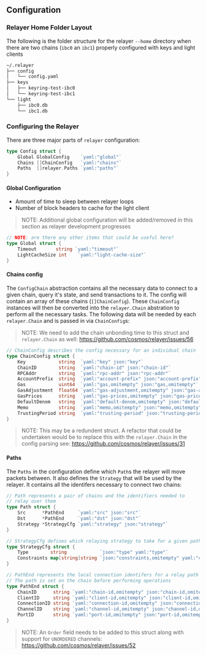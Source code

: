 ## Configuration

### Relayer Home Folder Layout 

The following is the folder structure for the relayer `--home` directory when there are two chains (`ibc0` an `ibc1`) properly configured with keys and light clients

```bash
~/.relayer
├── config
│   └── config.yaml
├── keys
│   ├── keyring-test-ibc0
│   └── keyring-test-ibc1
└── light
    ├── ibc0.db
    └── ibc1.db
```

### Configuring the Relayer

There are three major parts of `relayer` configuration:

```go
type Config struct {
	Global GlobalConfig    `yaml:"global"`
	Chains []ChainConfig   `yaml:"chains"`
	Paths  []relayer.Paths `yaml:"paths"`
}
```

#### Global Configuration

- Amount of time to sleep between relayer loops
- Number of block headers to cache for the light client

> NOTE: Additional global configuration will be added/removed in this section as relayer development progresses

```go
// NOTE: are there any other items that could be useful here?
type Global struct {
	Timeout       string `yaml:"timeout"`
	LightCacheSize int    `yaml:"light-cache-size"`
}
```

#### Chains config

The `ConfigChain` abstraction contains all the necessary data to connect to a given chain, query it's state, and send transactions to it. The config will contain an array of these chains (`[]ChainConfig`). These `ChainConfig` instances will then be converted into the `relayer.Chain` abstration to perform all the necessary tasks. The following data will be needed by each `relayer.Chain` and is passed in via `ChainConfig`s:

> NOTE: We need to add the chain unbonding time to this struct and `relayer.Chain` as well: https://github.com/cosmos/relayer/issues/56

```go
// ChainConfig describes the config necessary for an individual chain
type ChainConfig struct {
	Key            string  `yaml:"key" json:"key"`
	ChainID        string  `yaml:"chain-id" json:"chain-id"`
	RPCAddr        string  `yaml:"rpc-addr" json:"rpc-addr"`
	AccountPrefix  string  `yaml:"account-prefix" json:"account-prefix"`
	Gas            uint64  `yaml:"gas,omitempty" json:"gas,omitempty"`
	GasAdjustment  float64 `yaml:"gas-adjustment,omitempty" json:"gas-adjustment,omitempty"`
	GasPrices      string  `yaml:"gas-prices,omitempty" json:"gas-prices,omitempty"`
	DefaultDenom   string  `yaml:"default-denom,omitempty" json:"default-denom,omitempty"`
	Memo           string  `yaml:"memo,omitempty" json:"memo,omitempty"`
	TrustingPeriod string  `yaml:"trusting-period" json:"trusting-period"`
}
```

> NOTE: This may be a redundent struct. A refactor that could be undertaken would be to replace this with the `relayer.Chain` in the config parsing see: https://github.com/cosmos/relayer/issues/31

#### Paths

The `Paths` in the configuration define which `Path`s the relayer will move packets between. It also defines the `Strategy` that will be used by the relayer. It contains all the identifers necessary to connect two chains:

```go
// Path represents a pair of chains and the identifiers needed to
// relay over them
type Path struct {
	Src      *PathEnd     `yaml:"src" json:"src"`
	Dst      *PathEnd     `yaml:"dst" json:"dst"`
	Strategy *StrategyCfg `yaml:"strategy" json:"strategy"`
}

// StrategyCfg defines which relaying strategy to take for a given path
type StrategyCfg struct {
	Type        string            `json:"type" yaml:"type"`
	Constraints map[string]string `json:"constraints,omitempty" yaml:"constraints,omitempty"`
}

// PathEnd represents the local connection identifers for a relay path
// The path is set on the chain before performing operations
type PathEnd struct {
	ChainID      string `yaml:"chain-id,omitempty" json:"chain-id,omitempty"`
	ClientID     string `yaml:"client-id,omitempty" json:"client-id,omitempty"`
	ConnectionID string `yaml:"connection-id,omitempty" json:"connection-id,omitempty"`
	ChannelID    string `yaml:"channel-id,omitempty" json:"channel-id,omitempty"`
	PortID       string `yaml:"port-id,omitempty" json:"port-id,omitempty"`
}
```

> NOTE: An `Order` field needs to be added to this struct along with support for `UNORDERED` channels: https://github.com/cosmos/relayer/issues/52